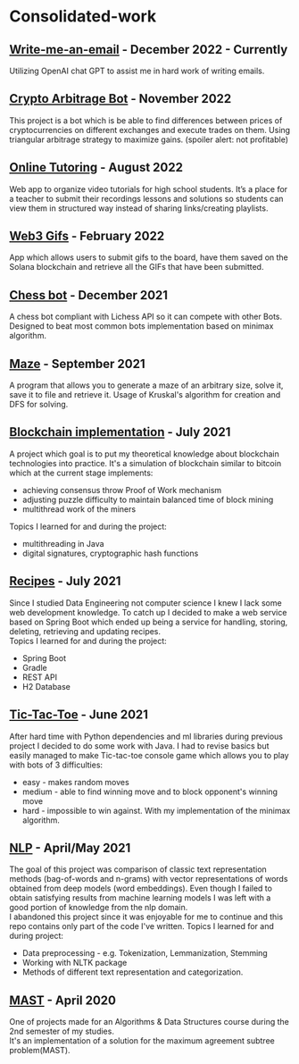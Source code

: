 # Consolidated-work

## [Write-me-an-email](https://github.com/bulaimaslo/create-me-an-email)  -  December 2022 - Currently
Utilizing OpenAI chat GPT to assist me in hard work of writing emails. 

## [Crypto Arbitrage Bot](https://github.com/bulaimaslo/crypto-arb)  -  November 2022
This project is a bot which is be able to find differences between prices of cryptocurrencies on different exchanges and execute trades on them. Using triangular arbitrage strategy to maximize gains. (spoiler alert: not profitable)


## [Online Tutoring](https://github.com/bulaimaslo/ChemApp)  -  August 2022
Web app to organize video tutorials for high school students. It’s a place for a teacher to
submit their recordings lessons and solutions so students can view them in structured way instead of sharing
links/creating playlists.

## [Web3 Gifs](https://github.com/bulaimaslo/web3gifs)  -  February 2022
App which allows users to submit gifs to the board, have them saved on the Solana blockchain and retrieve all the GIFs that have been submitted. 

## [Chess bot](https://github.com/bulaimaslo/lichess-bot)  -  December 2021
A chess bot compliant with Lichess API so it can compete with other Bots. Designed to beat
most common bots implementation based on minimax algorithm.

## [Maze](https://github.com/bulaimaslo/Maze)  -  September 2021
A program that allows you to generate a maze of an arbitrary size, solve it, save it to file and retrieve it.
Usage of Kruskal's algorithm for creation and DFS for solving.

## [Blockchain implementation](https://github.com/bulaimaslo/Blockchain)  -  July 2021 
A project which goal is to put my theoretical knowledge about blockchain technologies into practice. It's a simulation of blockchain similar to bitcoin which at the current stage implements:
 - achieving consensus throw Proof of Work mechanism
 - adjusting puzzle difficulty to maintain balanced time of block mining
 - multithread work of the miners

Topics I learned for and during the project:
 - multithreading in Java
 - digital signatures, cryptographic hash functions

## [Recipes](https://github.com/bulaimaslo/Recipes)  -  July 2021
Since I studied Data Engineering not computer science I knew I lack some web development knowledge. To catch up I decided to make a web service based on Spring Boot which ended up being a service for handling, storing, deleting, retrieving and updating recipes.  
Topics I learned for and during the project:
 - Spring Boot
 - Gradle
 - REST API
 - H2 Database

## [Tic-Tac-Toe](https://github.com/bulaimaslo/tictactoe)  -  June 2021
After hard time with Python dependencies and ml libraries during previous project I decided to do some work with Java.
I had to revise basics but easily managed to make Tic-tac-toe console game which allows you to play with bots of 3 difficulties:  
 - easy - makes random moves
 - medium - able to find winning move and to block opponent's winning move
 - hard - impossible to win against. With my implementation of the minimax algorithm.

## [NLP](https://github.com/bulaimaslo/NLP)  -  April/May 2021
The goal of this project was comparison of classic text representation methods (bag-of-words and n-grams) with vector representations of words obtained from deep models (word embeddings). Even though I failed to obtain satisfying results from machine learning models I was left with a good portion of knowledge from the nlp domain.  
I abandoned this project since it was enjoyable for me to continue and this repo contains only part of the code I've written.
Topics I learned for and during project:
 - Data preprocessing - e.g. Tokenization, Lemmanization, Stemming
 - Working with NLTK package
 - Methods of different text representation and categorization.

## [MAST](https://github.com/bulaimaslo/MAST)  -  April 2020
One of projects made for an Algorithms & Data Structures course during the 2nd semester of my studies.  
It's an implementation of a solution for the maximum agreement subtree problem(MAST).

